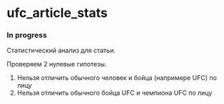 # ufc_article_stats
### In progress

Статистический анализ для статьи.

Проверяем 2 нулевые гипотезы.
1) Нельзя отличить обычного человек и бойца (напримере UFC) по лицу
2) Нельзя отличить обычного бойца UFC и чемпиона UFC по лицу
